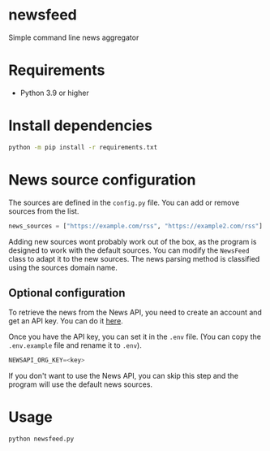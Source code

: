 # newsfeed
Simple command line news aggregator

# Requirements
- Python 3.9 or higher

# Install dependencies

```bash
python -m pip install -r requirements.txt
```

# News source configuration

The sources are defined in the `config.py` file. You can add or remove sources from the list.

```python
news_sources = ["https://example.com/rss", "https://example2.com/rss"]
```

Adding new sources wont probably work out of the box, as the program is designed to work with the default sources. You can modify the `NewsFeed` class to adapt it to the new sources. The news parsing method is classified using the sources domain name.

## Optional configuration

To retrieve the news from the News API, you need to create an account and get an API key. You can do it [here](https://newsapi.org/).

Once you have the API key, you can set it in the `.env` file. 
(You can copy the `.env.example` file and rename it to `.env`).


```python
NEWSAPI_ORG_KEY=<key>
```

If you don't want to use the News API, you can skip this step and the program will use the default news sources.


# Usage

```bash
python newsfeed.py
```